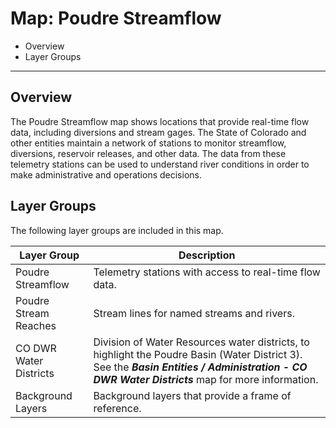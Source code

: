 # Map: Poudre Streamflow

* Overview
* Layer Groups

-------------

## Overview

The Poudre Streamflow map shows locations that provide real-time flow data,
including diversions and stream gages.
The State of Colorado and other entities maintain a network of stations to monitor
streamflow, diversions, reservoir releases, and other data.
The data from these telemetry stations can be used to understand river conditions
in order to make administrative and operations decisions.

## Layer Groups

The following layer groups are included in this map.

| **Layer Group** | **Description** |
| -- | -- |
| Poudre Streamflow | Telemetry stations with access to real-time flow data. |
| Poudre Stream Reaches | Stream lines for named streams and rivers. |
| CO DWR Water Districts | Division of Water Resources water districts, to highlight the Poudre Basin (Water District 3).  See the ***Basin Entities / Administration - CO DWR Water Districts*** map for more information. |
| Background Layers | Background layers that provide a frame of reference. |
